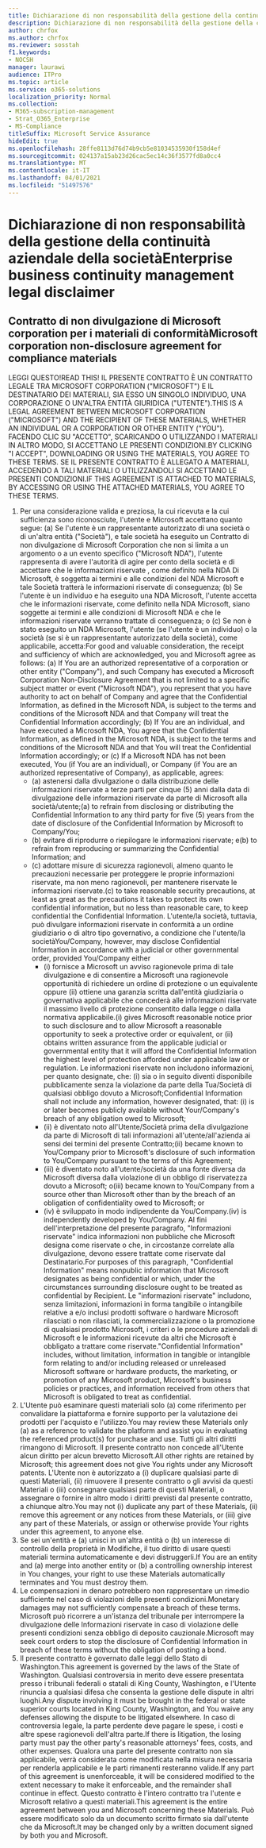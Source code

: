 ```yaml
---
title: Dichiarazione di non responsabilità della gestione della continuità aziendale della società
description: Dichiarazione di non responsabilità della gestione della continuità aziendale della società
author: chrfox
ms.author: chrfox
ms.reviewer: sosstah
f1.keywords:
- NOCSH
manager: laurawi
audience: ITPro
ms.topic: article
ms.service: o365-solutions
localization_priority: Normal
ms.collection:
- M365-subscription-management
- Strat_O365_Enterprise
- MS-Compliance
titleSuffix: Microsoft Service Assurance
hideEdit: true
ms.openlocfilehash: 28ffe8113d76d74b9cb5e81034535930f158d4ef
ms.sourcegitcommit: 024137a15ab23d26cac5ec14c36f3577fd8a0cc4
ms.translationtype: MT
ms.contentlocale: it-IT
ms.lasthandoff: 04/01/2021
ms.locfileid: "51497576"
---
```

# <a name="enterprise-business-continuity-management-legal-disclaimer"></a><span data-ttu-id="ffbe6-103">Dichiarazione di non responsabilità della gestione della continuità aziendale della società</span><span class="sxs-lookup"><span data-stu-id="ffbe6-103">Enterprise business continuity management legal disclaimer</span></span>

## <a name="microsoft-corporation-non-disclosure-agreement-for-compliance-materials"></a><span data-ttu-id="ffbe6-104">Contratto di non divulgazione di Microsoft corporation per i materiali di conformità</span><span class="sxs-lookup"><span data-stu-id="ffbe6-104">Microsoft corporation non-disclosure agreement for compliance materials</span></span>

<span data-ttu-id="ffbe6-105">LEGGI QUESTO!</span><span class="sxs-lookup"><span data-stu-id="ffbe6-105">READ THIS!</span></span> <span data-ttu-id="ffbe6-106">IL PRESENTE CONTRATTO È UN CONTRATTO LEGALE TRA MICROSOFT CORPORATION ("MICROSOFT") E IL DESTINATARIO DEI MATERIALI, SIA ESSO UN SINGOLO INDIVIDUO, UNA CORPORAZIONE O UN'ALTRA ENTITÀ GIURIDICA ("UTENTE").</span><span class="sxs-lookup"><span data-stu-id="ffbe6-106">THIS IS A LEGAL AGREEMENT BETWEEN MICROSOFT CORPORATION ("MICROSOFT") AND THE RECIPIENT OF THESE MATERIALS, WHETHER AN INDIVIDUAL OR A CORPORATION OR OTHER ENTITY ("YOU").</span></span> <span data-ttu-id="ffbe6-107">FACENDO CLIC SU "ACCETTO", SCARICANDO O UTILIZZANDO I MATERIALI IN ALTRO MODO, SI ACCETTANO LE PRESENTI CONDIZIONI.</span><span class="sxs-lookup"><span data-stu-id="ffbe6-107">BY CLICKING "I ACCEPT", DOWNLOADING OR USING THE MATERIALS, YOU AGREE TO THESE TERMS.</span></span> <span data-ttu-id="ffbe6-108">SE IL PRESENTE CONTRATTO È ALLEGATO A MATERIALI, ACCEDENDO A TALI MATERIALI O UTILIZZANDOLI SI ACCETTANO LE PRESENTI CONDIZIONI.</span><span class="sxs-lookup"><span data-stu-id="ffbe6-108">IF THIS AGREEMENT IS ATTACHED TO MATERIALS, BY ACCESSING OR USING THE ATTACHED MATERIALS, YOU AGREE TO THESE TERMS.</span></span>

1. <span data-ttu-id="ffbe6-109">Per una considerazione valida e preziosa, la cui ricevuta e la cui sufficienza sono riconosciute, l'utente e Microsoft accettano quanto segue: (a) Se l'utente è un rappresentante autorizzato di una società o di un'altra entità ("Società"), e tale società ha eseguito un Contratto di non divulgazione di Microsoft Corporation che non si limita a un argomento o a un evento specifico ("Microsoft NDA"), l'utente rappresenta di avere l'autorità di agire per conto della società e di accettare che le informazioni riservate , come definito nella NDA Di Microsoft, è soggetta ai termini e alle condizioni del NDA Microsoft e tale Società tratterà le informazioni riservate di conseguenza; (b) Se l'utente è un individuo e ha eseguito una NDA Microsoft, l'utente accetta che le informazioni riservate, come definito nella NDA Microsoft, siano soggette ai termini e alle condizioni di Microsoft NDA e che le informazioni riservate verranno trattate di conseguenza; o (c) Se non è stato eseguito un NDA Microsoft, l'utente (se l'utente è un individuo) o la società (se si è un rappresentante autorizzato della società), come applicabile, accetta:</span><span class="sxs-lookup"><span data-stu-id="ffbe6-109">For good and valuable consideration, the receipt and sufficiency of which are acknowledged, you and Microsoft agree as follows: (a) If You are an authorized representative of a corporation or other entity ("Company"), and such Company has executed a Microsoft Corporation Non-Disclosure Agreement that is not limited to a specific subject matter or event ("Microsoft NDA"), you represent that you have authority to act on behalf of Company and agree that the Confidential Information, as defined in the Microsoft NDA, is subject to the terms and  conditions of the Microsoft NDA and that Company will treat the Confidential Information accordingly; (b) If You are an individual, and have executed a  Microsoft NDA, You agree that the Confidential Information, as defined in the Microsoft NDA, is subject to the terms and conditions of the Microsoft NDA and  that You will treat the Confidential Information accordingly; or (c) If a Microsoft NDA has not been executed, You (if You are an individual), or Company (if You are an authorized representative of Company), as applicable, agrees:</span></span> 
    - <span data-ttu-id="ffbe6-110">(a) astenersi dalla divulgazione o dalla distribuzione delle informazioni riservate a terze parti per cinque (5) anni dalla data di divulgazione delle informazioni riservate da parte di Microsoft alla società/utente;</span><span class="sxs-lookup"><span data-stu-id="ffbe6-110">(a) to refrain from disclosing or distributing the Confidential Information to any third party for five (5) years from the date of disclosure of the Confidential Information by Microsoft to Company/You;</span></span> 
    - <span data-ttu-id="ffbe6-111">(b) evitare di riprodurre o riepilogare le informazioni riservate; e</span><span class="sxs-lookup"><span data-stu-id="ffbe6-111">(b) to refrain from reproducing or summarizing the  Confidential Information; and</span></span> 
    - <span data-ttu-id="ffbe6-112">(c) adottare misure di sicurezza ragionevoli, almeno quanto le precauzioni necessarie per proteggere le proprie informazioni riservate, ma non meno ragionevoli, per mantenere riservate le informazioni riservate.</span><span class="sxs-lookup"><span data-stu-id="ffbe6-112">(c) to take reasonable security precautions, at least as great as the precautions it takes to protect its own confidential information, but no less than reasonable care, to keep confidential the Confidential Information.</span></span> <span data-ttu-id="ffbe6-113">L'utente/la società, tuttavia, può divulgare informazioni riservate in conformità a un ordine giudiziario o di altro tipo governativo, a condizione che l'utente/la società</span><span class="sxs-lookup"><span data-stu-id="ffbe6-113">You/Company, however, may disclose Confidential Information in  accordance with a judicial or other governmental order, provided You/Company either</span></span> 
        - <span data-ttu-id="ffbe6-114">(i) fornisce a Microsoft un avviso ragionevole prima di tale divulgazione e di consentire a Microsoft una ragionevole opportunità di richiedere un ordine di protezione o un equivalente oppure (ii) ottiene una garanzia scritta dall'entità giudiziaria o governativa applicabile che concederà alle informazioni riservate il massimo livello di protezione consentito dalla legge o dalla normativa applicabile.</span><span class="sxs-lookup"><span data-stu-id="ffbe6-114">(i) gives Microsoft reasonable notice prior to such disclosure and to allow  Microsoft a reasonable opportunity to seek a protective order or equivalent, or (ii) obtains written assurance from the applicable judicial or governmental entity  that it will afford the Confidential Information the highest level of protection afforded under applicable law or regulation.</span></span> <span data-ttu-id="ffbe6-115">Le informazioni riservate non includono informazioni, per quanto designate, che: (i) sia o in seguito diventi disponibile pubblicamente senza la violazione da parte della Tua/Società di qualsiasi obbligo dovuto a Microsoft;</span><span class="sxs-lookup"><span data-stu-id="ffbe6-115">Confidential Information shall not include any information, however designated, that: (i) is or later becomes publicly available without Your/Company's breach of any obligation owed to  Microsoft;</span></span> 
        - <span data-ttu-id="ffbe6-116">(ii) è diventato noto all'Utente/Società prima della divulgazione da parte di Microsoft di tali informazioni all'utente/all'azienda ai sensi dei termini del presente Contratto;</span><span class="sxs-lookup"><span data-stu-id="ffbe6-116">(ii) became known to You/Company prior to Microsoft's disclosure of such information to You/Company pursuant to the terms of this Agreement;</span></span>
        - <span data-ttu-id="ffbe6-117">(iii) è diventato noto all'utente/società da una fonte diversa da Microsoft diversa dalla violazione di un obbligo di riservatezza dovuto a Microsoft; o</span><span class="sxs-lookup"><span data-stu-id="ffbe6-117">(iii) became known to You/Company from a source other than Microsoft other than by the breach of an obligation of confidentiality owed to Microsoft; or</span></span>
        - <span data-ttu-id="ffbe6-118">(iv) è sviluppato in modo indipendente da You/Company.</span><span class="sxs-lookup"><span data-stu-id="ffbe6-118">(iv) is  independently developed by You/Company.</span></span> <span data-ttu-id="ffbe6-119">AI fini dell'interpretazione del presente paragrafo, "Informazioni riservate" indica informazioni non pubbliche che Microsoft designa come riservate o che, in circostanze correlate alla divulgazione, devono essere trattate come riservate dal Destinatario.</span><span class="sxs-lookup"><span data-stu-id="ffbe6-119">For purposes of this paragraph, "Confidential Information" means nonpublic information that Microsoft designates as being confidential or which, under the circumstances surrounding disclosure ought to be treated as confidential by Recipient.</span></span> <span data-ttu-id="ffbe6-120">Le "informazioni riservate" includono, senza limitazioni, informazioni in forma tangibile o intangibile relative a e/o inclusi prodotti software o hardware Microsoft rilasciati o non rilasciati, la commercializzazione o la promozione di qualsiasi prodotto Microsoft, i criteri o le procedure aziendali di Microsoft e le informazioni ricevute da altri che Microsoft è obbligato a trattare come riservate.</span><span class="sxs-lookup"><span data-stu-id="ffbe6-120">"Confidential Information" includes, without limitation, information in tangible or intangible form relating to and/or including released or unreleased Microsoft software or hardware  products, the marketing, or promotion of any Microsoft product, Microsoft's business policies or practices, and information received from others that Microsoft is obligated to treat as confidential.</span></span>
2. <span data-ttu-id="ffbe6-121">L'Utente può esaminare questi materiali solo (a) come riferimento per convalidare la piattaforma e fornire supporto per la valutazione dei prodotti per l'acquisto e l'utilizzo.</span><span class="sxs-lookup"><span data-stu-id="ffbe6-121">You may review these Materials only (a) as a reference to validate the platform and assist you in evaluating the referenced product(s) for purchase and use.</span></span> <span data-ttu-id="ffbe6-122">Tutti gli altri diritti rimangono di Microsoft. Il presente contratto non concede all'Utente alcun diritto per alcun brevetto Microsoft.</span><span class="sxs-lookup"><span data-stu-id="ffbe6-122">All other rights are retained by Microsoft; this agreement does not give You rights under any Microsoft patents.</span></span> <span data-ttu-id="ffbe6-123">L'Utente non è autorizzato a (i) duplicare qualsiasi parte di questi Materiali, (ii) rimuovere il presente contratto o gli avvisi da questi Materiali o (iii) consegnare qualsiasi parte di questi Materiali, o assegnare o fornire in altro modo i diritti previsti dal presente contratto, a chiunque altro.</span><span class="sxs-lookup"><span data-stu-id="ffbe6-123">You may not (i) duplicate any part of these Materials, (ii) remove this agreement or any notices from these Materials, or (iii) give any part of these Materials, or assign or otherwise provide Your rights under this agreement, to anyone else.</span></span> 
3. <span data-ttu-id="ffbe6-124">Se sei un'entità e (a) unisci in un'altra entità o (b) un interesse di controllo della proprietà in Modifiche, il tuo diritto di usare questi materiali termina automaticamente e devi distruggerli.</span><span class="sxs-lookup"><span data-stu-id="ffbe6-124">If You are an entity and (a) merge into another entity or (b) a controlling ownership interest in You changes, your right to use these Materials automatically terminates and You must destroy them.</span></span> 
4. <span data-ttu-id="ffbe6-125">Le compensazioni in denaro potrebbero non rappresentare un rimedio sufficiente nel caso di violazioni delle presenti condizioni.</span><span class="sxs-lookup"><span data-stu-id="ffbe6-125">Monetary damages may not sufficiently compensate a breach of these terms.</span></span>  <span data-ttu-id="ffbe6-126">Microsoft può ricorrere a un'istanza del tribunale per interrompere la divulgazione delle Informazioni riservate in caso di violazione delle presenti condizioni senza obbligo di deposito cauzionale.</span><span class="sxs-lookup"><span data-stu-id="ffbe6-126">Microsoft may seek court orders to stop the disclosure of Confidential Information in breach of these terms without the obligation of posting a bond.</span></span>  
5. <span data-ttu-id="ffbe6-127">Il presente contratto è governato dalle leggi dello Stato di Washington.</span><span class="sxs-lookup"><span data-stu-id="ffbe6-127">This agreement is governed by the laws of the State of Washington.</span></span> <span data-ttu-id="ffbe6-128">Qualsiasi controversia in merito deve essere presentata presso i tribunali federali o statali di King County, Washington, e l'Utente rinuncia a qualsiasi difesa che consenta la gestione delle dispute in altri luoghi.</span><span class="sxs-lookup"><span data-stu-id="ffbe6-128">Any dispute involving it must be brought in the federal or state superior courts located in King County, Washington, and You waive any defenses allowing the dispute to be litigated elsewhere.</span></span> <span data-ttu-id="ffbe6-129">In caso di controversia legale, la parte perdente deve pagare le spese, i costi e altre spese ragionevoli dell'altra parte.</span><span class="sxs-lookup"><span data-stu-id="ffbe6-129">If there is litigation, the losing party must pay the other party's reasonable attorneys' fees, costs, and other expenses.</span></span> <span data-ttu-id="ffbe6-130">Qualora una parte del presente contratto non sia applicabile, verrà considerata come modificata nella misura necessaria per renderla applicabile e le parti rimanenti resteranno valide.</span><span class="sxs-lookup"><span data-stu-id="ffbe6-130">If any part of this agreement is unenforceable, it will be considered modified to the extent necessary to make it enforceable, and the remainder shall continue in effect.</span></span> <span data-ttu-id="ffbe6-131">Questo contratto è l'intero contratto tra l'utente e Microsoft relativo a questi materiali.</span><span class="sxs-lookup"><span data-stu-id="ffbe6-131">This agreement is the entire agreement between you and Microsoft concerning these Materials.</span></span> <span data-ttu-id="ffbe6-132">Può essere modificato solo da un documento scritto firmato sia dall'utente che da Microsoft.</span><span class="sxs-lookup"><span data-stu-id="ffbe6-132">It may be changed only by a written document signed by both you and Microsoft.</span></span>
